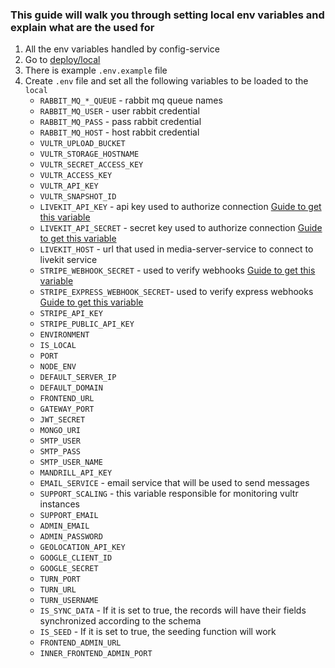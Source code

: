 ### This guide will walk you through setting local env variables and explain what are the used for

1. All the env variables handled by config-service
2. Go to [deploy/local](../deploy/local/)
3. There is example `.env.example` file
4. Create `.env` file and set all the following variables to be loaded to the `local`
    * `RABBIT_MQ_*_QUEUE` - rabbit mq queue names
    * `RABBIT_MQ_USER` - user rabbit credential
    * `RABBIT_MQ_PASS` - pass rabbit credential
    * `RABBIT_MQ_HOST` - host rabbit credential
    * `VULTR_UPLOAD_BUCKET`
    * `VULTR_STORAGE_HOSTNAME`
    * `VULTR_SECRET_ACCESS_KEY`
    * `VULTR_ACCESS_KEY`
    * `VULTR_API_KEY`
    * `VULTR_SNAPSHOT_ID`
    * `LIVEKIT_API_KEY` - api key used to authorize connection [Guide to get this variable](./guides/livekit/livekit_keys.md)
    * `LIVEKIT_API_SECRET` - secret key used to authorize connection [Guide to get this variable](./guides/livekit/livekit_keys.md)
    * `LIVEKIT_HOST` - url that used in media-server-service to connect to livekit service
    * `STRIPE_WEBHOOK_SECRET` - used to verify webhooks [Guide to get this variable](./guides/stripe/webhooks.md)
    * `STRIPE_EXPRESS_WEBHOOK_SECRET`- used to verify express webhooks [Guide to get this variable](./guides/stripe/webhooks.md)
    * `STRIPE_API_KEY`
    * `STRIPE_PUBLIC_API_KEY`
    * `ENVIRONMENT`
    * `IS_LOCAL`
    * `PORT`
    * `NODE_ENV`
    * `DEFAULT_SERVER_IP`
    * `DEFAULT_DOMAIN`
    * `FRONTEND_URL`
    * `GATEWAY_PORT`
    * `JWT_SECRET`
    * `MONGO_URI`
    * `SMTP_USER`
    * `SMTP_PASS`
    * `SMTP_USER_NAME`
    * `MANDRILL_API_KEY`
    * `EMAIL_SERVICE` - email service that will be used to send messages
    * `SUPPORT_SCALING` - this variable responsible for monitoring vultr instances
    * `SUPPORT_EMAIL`
    * `ADMIN_EMAIL`
    * `ADMIN_PASSWORD`
    * `GEOLOCATION_API_KEY`
    * `GOOGLE_CLIENT_ID`
    * `GOOGLE_SECRET`
    * `TURN_PORT`
    * `TURN_URL`
    * `TURN_USERNAME`
    * `IS_SYNC_DATA` - If it is set to true, the records will have their fields synchronized according to the schema
    * `IS_SEED` - If it is set to true, the seeding function will work
    * `FRONTEND_ADMIN_URL`
    * `INNER_FRONTEND_ADMIN_PORT`
